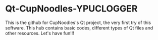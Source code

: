# Qt-CupNoodles-YPUCLOGGER
This is the github for CupNoodles's Qt project, the very first try of this software.
This hub contains basic codes, different types of Qt files and other resources.
Let's have fun!!!
